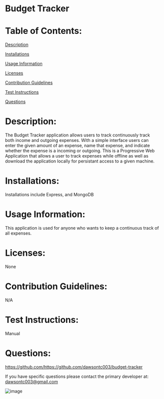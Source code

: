 # Budget Tracker

# Table of Contents:

[Description](#description)

[Installations](#installations)

[Usage Information](#usage-information)

[Licenses](#licenses)

[Contribution Guidelines](#contribution-guidelines)

[Test Instructions](#test-instructions)

[Questions](#questions)

# Description:

The Budget Tracker application allows users to track continuously track both income and outgoing expenses. With a simple interface users can enter the given amount of an expense, name that expense, and indicate whether the expense is a incoming or outgoing. This is a Progressive Web Application that allows a user to track expenses while offline as well as download the application locally for persistant access to a given machine.

# Installations:

Installations include Express, and MongoDB

# Usage Information:

This application is used for anyone who wants to keep a continuous track of all expenses.

# Licenses:

None

# Contribution Guidelines:

N/A

# Test Instructions:

Manual

# Questions:

https://github.com/https://github.com/dawsontc003/budget-tracker

If you have specific questions please contact the primary developer at: dawsontc003@gmail.com

![image](https://user-images.githubusercontent.com/69283624/107859731-b6230f00-6df8-11eb-87c1-0c7f796a1c22.png)
